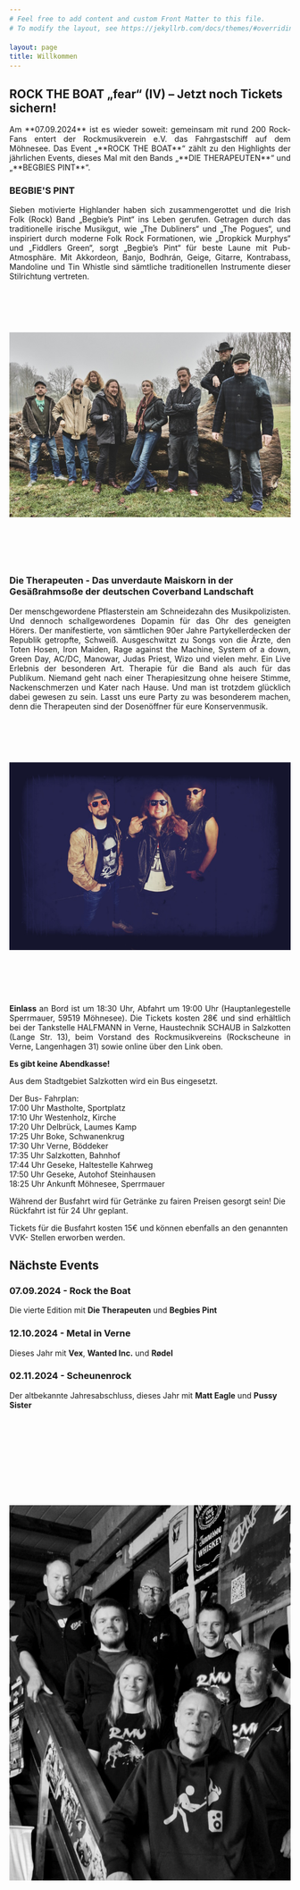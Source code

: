 ```yaml
---
# Feel free to add content and custom Front Matter to this file.
# To modify the layout, see https://jekyllrb.com/docs/themes/#overriding-theme-defaults

layout: page
title: Willkommen
---
```


## ROCK THE BOAT „fear“ (IV) – Jetzt noch Tickets sichern!
<p style="text-align: justify">Am **07.09.2024** ist es wieder soweit: gemeinsam mit rund 200 Rock- Fans entert der
Rockmusikverein e.V. das Fahrgastschiff auf dem Möhnesee. Das Event „**ROCK THE
BOAT**“ zählt zu den Highlights der jährlichen Events, dieses Mal mit den Bands
„**DIE THERAPEUTEN**“ und „**BEGBIES PINT**“.</p>

### BEGBIE'S PINT
<p style="text-align: justify">Sieben motivierte Highlander haben sich zusammengerottet und die Irish Folk (Rock)
Band „Begbie’s Pint“ ins Leben gerufen. Getragen durch das traditionelle irische Musikgut,
wie „The Dubliners“ und „The Pogues“, und inspiriert durch moderne Folk Rock
Formationen, wie „Dropkick Murphys“ und „Fiddlers Green“, sorgt „Begbie’s Pint“ für beste
Laune mit Pub-Atmosphäre. Mit Akkordeon, Banjo, Bodhrán, Geige, Gitarre, Kontrabass,
Mandoline und Tin Whistle sind sämtliche traditionellen Instrumente dieser Stilrichtung
vertreten.</p>

<img src="/assets/images/rock-the-boat-24/begbies-pint-740x486.jpg" width="740" height="486" alt="Begbies Pint" loading="lazy" style="object-fit: contain" />

### Die Therapeuten - Das unverdaute Maiskorn in der Gesäßrahmsoße der deutschen Coverband Landschaft
<p style="text-align: justify">Der menschgewordene Pflasterstein am Schneidezahn des
Musikpolizisten. Und dennoch schallgewordenes Dopamin für das Ohr des geneigten
Hörers. Der manifestierte, von sämtlichen 90er Jahre Partykellerdecken der Republik
getropfte, Schweiß. Ausgeschwitzt zu Songs von die Ärzte, den Toten Hosen, Iron Maiden,
Rage against the Machine, System of a down, Green Day, AC/DC, Manowar, Judas Priest,
Wizo und vielen mehr. Ein Live Erlebnis der besonderen Art. Therapie für die Band als
auch für das Publikum. Niemand geht nach einer Therapiesitzung ohne heisere Stimme,
Nackenschmerzen und Kater nach Hause. Und man ist trotzdem glücklich dabei gewesen
zu sein. Lasst uns eure Party zu was besonderem machen, denn die Therapeuten sind der
Dosenöffner für eure Konservenmusik.</p>

<img src="/assets/images/rock-the-boat-24/therapeuten-740x493.jpg" width="740" height="493" alt="Begbies Pint" loading="lazy" style="object-fit: contain" />

<p style="text-align: justify">
<span style="font-weight: bold">Einlass</span> an Bord ist um 18:30 Uhr, Abfahrt um 19:00 Uhr (Hauptanlegestelle Sperrmauer,
59519 Möhnesee). Die Tickets kosten 28€ und sind erhältlich bei der Tankstelle
HALFMANN in Verne, Haustechnik SCHAUB in Salzkotten (Lange Str. 13), beim Vorstand
des Rockmusikvereins (Rockscheune in Verne, Langenhagen 31) sowie online über den Link oben.</p>

**Es gibt keine Abendkasse!**

Aus dem Stadtgebiet Salzkotten wird ein Bus eingesetzt.  

Der Bus- Fahrplan:  
17:00 Uhr Mastholte, Sportplatz  
17:10 Uhr Westenholz, Kirche  
17:20 Uhr Delbrück, Laumes Kamp  
17:25 Uhr Boke, Schwanenkrug  
17:30 Uhr Verne, Böddeker  
17:35 Uhr Salzkotten, Bahnhof  
17:44 Uhr Geseke, Haltestelle Kahrweg  
17:50 Uhr Geseke, Autohof Steinhausen  
18:25 Uhr Ankunft Möhnesee, Sperrmauer  

Während der Busfahrt wird für Getränke zu fairen Preisen gesorgt sein!
Die Rückfahrt ist für 24 Uhr geplant.

Tickets für die Busfahrt kosten 15€ und können ebenfalls an den genannten VVK- Stellen
erworben werden.

## Nächste Events

### 07.09.2024 - Rock the Boat
Die vierte Edition mit **Die Therapeuten** und **Begbies Pint**

### 12.10.2024 - Metal in Verne
Dieses Jahr mit **Vex**, **Wanted Inc.** und **Rødel**

### 02.11.2024 - Scheunenrock
Der altbekannte Jahresabschluss, dieses Jahr mit **Matt Eagle** und **Pussy Sister**

<img src="/assets/images/vorstand.jpg" width="740" height="987" alt="Unser Vorstand" loading="lazy" style="object-fit: contain" />

